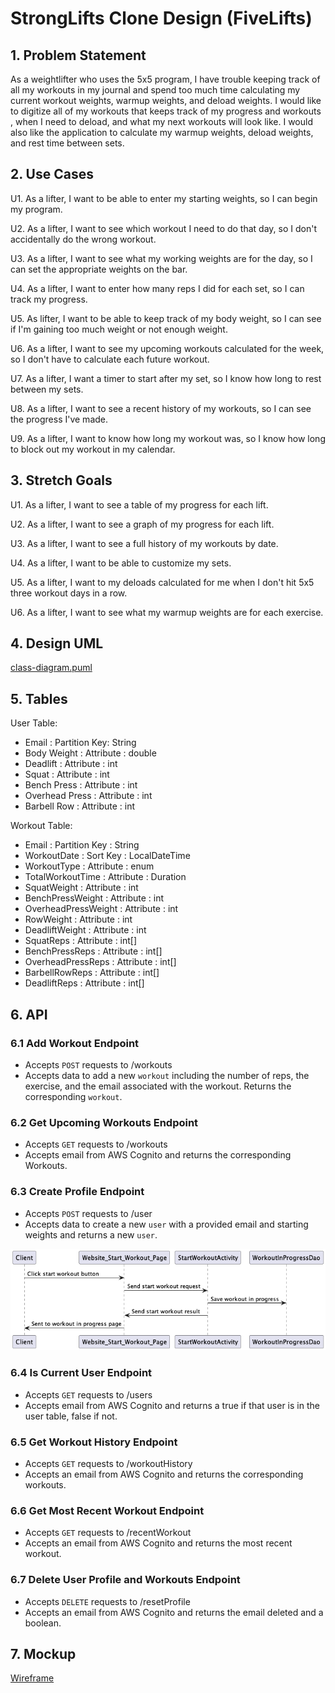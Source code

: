 # StrongLifts Clone Design (FiveLifts)

## 1. Problem Statement

As a weightlifter who uses the 5x5 program, I have trouble keeping track of all my workouts in my journal
and spend too much time calculating my current workout weights, warmup weights,
and deload weights. I would like to digitize all of my workouts that keeps track
of my progress and workouts , when I need to deload, and what my next workouts
will look like. I would also like the application to calculate my warmup weights,
deload weights, and rest time between sets.

## 2. Use Cases

U1. As a lifter, I want to be able to enter my starting weights, so I can begin my program.

U2. As a lifter, I want to see which workout I need to do that day, so I don't accidentally do the wrong workout.

U3. As a lifter, I want to see what my working weights are for the day, so I can set the appropriate weights on the bar.

U4. As a lifter, I want to enter how many reps I did for each set, so I can track my progress.

U5. As lifter, I want to be able to keep track of my body weight, so I can see if I'm gaining too much weight or not enough weight.

U6. As a lifter, I want to see my upcoming workouts calculated for the week, so I don't have to calculate each future workout.

U7. As a lifter, I want a timer to start after my set, so I know how long to rest between my sets.

U8. As a lifter, I want to see a recent history of my workouts, so I can see the progress I've made.

U9. As a lifter, I want to know how long my workout was, so I know how long to block out my workout in my calendar.

## 3. Stretch Goals

U1. As a lifter, I want to see a table of my progress for each lift.

U2. As a lifter, I want to see a graph of my progress for each lift.

U3. As a lifter, I want to see a full history of my workouts by date.

U4. As a lifter, I want to be able to customize my sets.

U5. As a lifter, I want to my deloads calculated for me when I don't hit 5x5 three workout days in a row.

U6. As a lifter, I want to see what my warmup weights are for each exercise.

## 4. Design UML

[class-diagram.puml](class-diagram.puml)

## 5. Tables

User Table:
- Email : Partition Key: String
- Body Weight : Attribute : double
- Deadlift : Attribute  : int
- Squat : Attribute : int
- Bench Press : Attribute : int
- Overhead Press : Attribute : int
- Barbell Row : Attribute : int

Workout Table:
- Email : Partition Key : String
- WorkoutDate : Sort Key : LocalDateTime
- WorkoutType : Attribute : enum
- TotalWorkoutTime : Attribute : Duration
- SquatWeight : Attribute : int
- BenchPressWeight : Attribute : int
- OverheadPressWeight : Attribute : int
- RowWeight : Attribute : int
- DeadliftWeight : Attribute : int
- SquatReps : Attribute : int[]
- BenchPressReps : Attribute : int[]
- OverheadPressReps : Attribute : int[]
- BarbellRowReps : Attribute : int[]
- DeadliftReps : Attribute : int[]

## 6. API

### 6.1 Add Workout Endpoint
- Accepts `POST` requests to /workouts
- Accepts data to add a new `workout` including the number of reps, the exercise, and the email associated with the workout. Returns the corresponding `workout`.

### 6.2 Get Upcoming Workouts Endpoint
- Accepts `GET` requests to /workouts
- Accepts email from AWS Cognito and returns the corresponding Workouts.

### 6.3 Create Profile Endpoint
- Accepts `POST` requests to /user
- Accepts data to create a new `user` with a provided email and starting weights and returns a new `user`.

![startWorkoutImage](diagram-13903889164156429315.png)
### 6.4 Is Current User Endpoint
- Accepts `GET` requests to /users
- Accepts email from AWS Cognito and returns a true if that user is in the user table, false if not.

### 6.5 Get Workout History Endpoint
- Accepts `GET` requests to /workoutHistory
- Accepts an email from AWS Cognito and returns the corresponding workouts.

### 6.6 Get Most Recent Workout Endpoint
- Accepts `GET` requests to /recentWorkout
- Accepts an email from AWS Cognito and returns the most recent workout.

### 6.7 Delete User Profile and Workouts Endpoint
- Accepts `DELETE` requests to /resetProfile
- Accepts an email from AWS Cognito and returns the email deleted and a boolean. 

## 7. Mockup

[Wireframe](https://www.figma.com/file/6ZHznRBsEo8gSSDoWypMTa/Capstone-Wireframe?node-id=3%3A200&t=90GwY0CNq8sfmf5y-1)